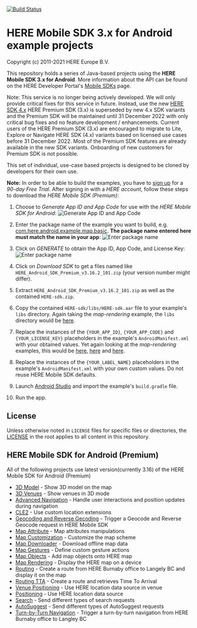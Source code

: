 [![Build Status](https://travis-ci.org/heremaps/here-android-sdk-examples.svg?branch=master)](https://travis-ci.org/heremaps/here-android-sdk-examples)

# HERE Mobile SDK 3.x for Android example projects

Copyright (c) 2011-2021 HERE Europe B.V.

This repository holds a series of Java-based projects using the **HERE Mobile SDK 3.x for Android**. More information about the API can be found on the HERE Developer Portal's [Mobile SDKs](https://developer.here.com/develop/mobile-sdks) page.

Note:
This service is no longer being actively developed. We will only provide critical fixes for this service in future. Instead, use the new [HERE SDK 4.x](https://developer.here.com/documentation/android-sdk-navigate/4.10.5.0/dev_guide/index.html)
HERE Premium SDK (3.x) is superseded by new 4.x SDK variants and the Premium SDK will be maintained until 31 December 2022 with only critical bug fixes and no feature development / enhancements.
Current users of the HERE Premium SDK (3.x) are encouraged to migrate to Lite, Explore or Navigate HERE SDK (4.x) variants based on licensed use cases before 31 December 2022. Most of the Premium SDK features are already available in the new SDK variants.
Onboarding of new customers for Premium SDK is not possible.

This set of individual, use-case based projects is designed to be cloned by developers for their own use.

**Note:** In order to be able to build the examples, you have to [sign up](https://developer.here.com/develop/mobile-sdks?create=Evaluation&keepState=true&step=account) for a *90-day Free Trial*. After signing in with a *HERE account*, follow these steps to download the *HERE Mobile SDK (Premium)*:

1. Choose to *Generate App ID and App Code* for use with the *HERE Mobile SDK for Android*:
![Generate App ID and App Code](/.screenshots/Premium%20SDK%20-%20Generate%20App%20ID%20and%20App%20Code.png?raw=true)

2. Enter the package name of the example you want to build, e.g. [com.here.android.example.map.basic](https://github.com/heremaps/here-android-sdk-examples/blob/master/map-rendering/app/src/main/AndroidManifest.xml#L3). **The package name entered here must match the name in your app**:
![Enter package name](/.screenshots/Premium%20SDK%20-%20Enter%20package%20name.png?raw=true)

3. Click on *GENERATE* to obtain the App ID, App Code, and License Key:
![Enter package name](/.screenshots/Premium%20SDK%20-%20Generated%20license.png?raw=true)

4. Click on *Download SDK* to get a files named like `HERE_Android_SDK_Premium_v3.16.2_101.zip` (your version number might differ).

5. Extract `HERE_Android_SDK_Premium_v3.16.2_101.zip` as well as the contained `HERE-sdk.zip`.

6. Copy the contained `HERE-sdk/libs/HERE-sdk.aar` file to your example's `libs` directory. Again taking the *map-rendering* example, the `libs` directory would be [here](https://github.com/heremaps/here-android-sdk-examples/tree/master/map-rendering/app/libs).

7. Replace the instances of the `{YOUR_APP_ID}`, `{YOUR_APP_CODE}` and `{YOUR_LICENSE_KEY}` placeholders in the example's `AndroidManifest.xml` with your obtained values. Yet again looking at the *map-rendering* examples, this would be [here](https://github.com/heremaps/here-android-sdk-examples/blob/master/map-rendering/app/src/main/AndroidManifest.xml#L29), [here](https://github.com/heremaps/here-android-sdk-examples/blob/master/map-rendering/app/src/main/AndroidManifest.xml#L32) and [here](https://github.com/heremaps/here-android-sdk-examples/blob/master/map-rendering/app/src/main/AndroidManifest.xml#L35).

8. Replace the instances of the `{YOUR_LABEL_NAME}` placeholders in the example's `AndroidManifest.xml` with your own custom values. Do not reuse HERE Mobile SDK defaults.

9. Launch [Android Studio](https://developer.android.com/studio/) and import the example's `build.gradle` file.

10. Run the app.

## License

Unless otherwise noted in `LICENSE` files for specific files or directories, the [LICENSE](LICENSE) in the root applies to all content in this repository.

## HERE Mobile SDK for Android (Premium)

All of the following projects use latest version(currently 3.16) of the HERE Mobile SDK for Android (Premium)

* [3D Model](3DModel) - Show 3D model on the map
* [3D Venues](3d-venues-and-indoor-routing) - Show venues in 3D mode
* [Advanced Navigation](advanced-navigation) - Handle user interactions and position updates during navigation
* [CLE2](cle2) - Use custom location extensions
* [Geocoding and Reverse Gecoding](geocoder-and-reverse-geocoder) - Trigger a Geocode and Reverse Geocode request in HERE Mobile SDK
* [Map Attribute](map-attribute) - Map attributes manipulations
* [Map Customization](map-customization) - Customize the map scheme
* [Map Downloader](map-downloader) - Download offline map data
* [Map Gestures](map-gestures) - Define custom gesture actions
* [Map Objects](map-objects) - Add map objects onto HERE map
* [Map Rendering](map-rendering) - Display the HERE map on a device
* [Routing](routing) - Create a route from HERE Burnaby office to Langely BC and display it on the map
* [Routing TTA](route-tta) - Create a route and retrieves Time To Arrival
* [Venue Positioning](positioning-venues-and-logging) - Use HERE location data source in venue
* [Positioning](positioning) - Use HERE location data source
* [Search](search) - Send different types of search requests
* [AutoSuggest](autoSuggest) - Send different types of AutoSuggest requests
* [Turn-by-Turn Navigation](turn-by-turn-navigation) - Trigger a turn-by-turn navigation from HERE Burnaby office to Langley BC
